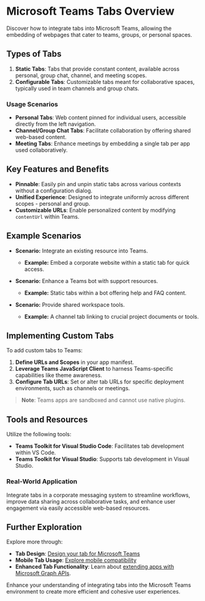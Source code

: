 # Microsoft Teams Tabs Overview

Discover how to integrate tabs into Microsoft Teams, allowing the embedding of webpages that cater to teams, groups, or personal spaces.

## Types of Tabs

1. **Static Tabs**: Tabs that provide constant content, available across personal, group chat, channel, and meeting scopes.
2. **Configurable Tabs**: Customizable tabs meant for collaborative spaces, typically used in team channels and group chats.

### Usage Scenarios

- **Personal Tabs**: Web content pinned for individual users, accessible directly from the left navigation.
- **Channel/Group Chat Tabs**: Facilitate collaboration by offering shared web-based content.
- **Meeting Tabs**: Enhance meetings by embedding a single tab per app used collaboratively.

## Key Features and Benefits

- **Pinnable**: Easily pin and unpin static tabs across various contexts without a configuration dialog.
- **Unified Experience**: Designed to integrate uniformly across different scopes - personal and group.
- **Customizable URLs**: Enable personalized content by modifying `contentUrl` within Teams.

## Example Scenarios

- **Scenario:** Integrate an existing resource into Teams.
  - **Example:** Embed a corporate website within a static tab for quick access.
  
- **Scenario:** Enhance a Teams bot with support resources.
  - **Example:** Static tabs within a bot offering help and FAQ content.

- **Scenario:** Provide shared workspace tools.
  - **Example:** A channel tab linking to crucial project documents or tools.

## Implementing Custom Tabs

To add custom tabs to Teams:

1. **Define URLs and Scopes** in your app manifest.
2. **Leverage Teams JavaScript Client** to harness Teams-specific capabilities like theme awareness.
3. **Configure Tab URLs**: Set or alter tab URLs for specific deployment environments, such as channels or meetings.

> **Note**: Teams apps are sandboxed and cannot use native plugins.

## Tools and Resources

Utilize the following tools:

- **Teams Toolkit for Visual Studio Code**: Facilitates tab development within VS Code.
- **Teams Toolkit for Visual Studio**: Supports tab development in Visual Studio.

### Real-World Application

Integrate tabs in a corporate messaging system to streamline workflows, improve data sharing across collaborative tasks, and enhance user engagement via easily accessible web-based resources.

## Further Exploration

Explore more through:

- **Tab Design**: [Design your tab for Microsoft Teams](design/tabs.md)
- **Mobile Tab Usage**: [Explore mobile compatibility](design/tabs-mobile.md#tabs-on-mobile)
- **Enhanced Tab Functionality**: Learn about [extending apps with Microsoft Graph APIs](how-to/authentication/tab-sso-graph-api.md).

Enhance your understanding of integrating tabs into the Microsoft Teams environment to create more efficient and cohesive user experiences.